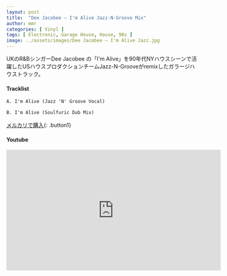 ```yaml
---
layout: post
title:  "Dee Jacobee – I'm Alive Jazz-N-Groove Mix"
author: mmr
categories: [ Vinyl ]
tags: [ Electronic, Garage House, House, 90s ]
image: ../assets/images/Dee Jacobee – I'm Alive Jazz.jpg
---
```


UKのR&BシンガーDee Jacobee の「I'm Alive」を90年代NYハウスシーンで活躍したUSハウスプロダクションチームJazz-N-Grooveがremixしたガラージハウストラック。

#### Tracklist
```md
A. I'm Alive (Jazz 'N' Groove Vocal)

B. I'm Alive (Soulfuric Dub Mix)

```

[メルカリで購入](https://jp.mercari.com/item/m66389503215?afid=6142608987){: .button1}

#### Youtube
<iframe width="560" height="315" src="https://www.youtube.com/embed/2qVUDJDvuv0?si=zAum1I77mZiN2JP7" title="YouTube video player" frameborder="0" allow="accelerometer; autoplay; clipboard-write; encrypted-media; gyroscope; picture-in-picture; web-share" referrerpolicy="strict-origin-when-cross-origin" allowfullscreen></iframe>